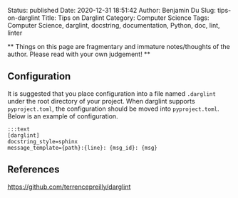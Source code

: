 Status: published
Date: 2020-12-31 18:51:42
Author: Benjamin Du
Slug: tips-on-darglint
Title: Tips on Darglint
Category: Computer Science
Tags: Computer Science, darglint, docstring, documentation, Python, doc, lint, linter

**
Things on this page are fragmentary and immature notes/thoughts of the author.
Please read with your own judgement!
**


## Configuration 

It is suggested that you place configuration into a file named `.darglint` 
under the root directory of your project.
When darglint supports `pyproject.toml`, 
the configuration should be moved into `pyproject.toml`.
Below is an example of configuration.

    :::text
    [darglint]
    docstring_style=sphinx
    message_template={path}:{line}: {msg_id}: {msg}


## References

https://github.com/terrencepreilly/darglint